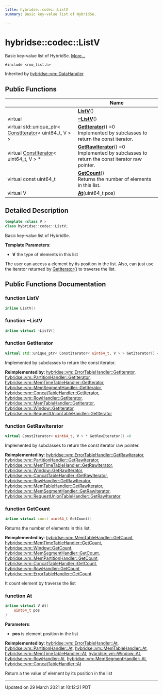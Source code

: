 ```yaml
---
title: hybridse::codec::ListV
summary: Basic key-value list of HybridSe. 

---
```


# hybridse::codec::ListV



Basic key-value list of HybridSe.  [More...](#detailed-description)


`#include <row_list.h>`

Inherited by [hybridse::vm::DataHandler](/hybridse/usage/api/markdown/Classes/classhybridse_1_1vm_1_1_data_handler.md)

## Public Functions

|                | Name           |
| -------------- | -------------- |
| | **[ListV](/hybridse/usage/api/markdown/Classes/classhybridse_1_1codec_1_1_list_v.md#function-listv)**() |
| virtual | **[~ListV](/hybridse/usage/api/markdown/Classes/classhybridse_1_1codec_1_1_list_v.md#function-~listv)**() |
| virtual std::unique_ptr< [ConstIterator](/hybridse/usage/api/markdown/Classes/classhybridse_1_1base_1_1_const_iterator.md)< uint64_t, V > > | **[GetIterator](/hybridse/usage/api/markdown/Classes/classhybridse_1_1codec_1_1_list_v.md#function-getiterator)**() =0<br>Implemented by subclasses to return the const iterator.  |
| virtual [ConstIterator](/hybridse/usage/api/markdown/Classes/classhybridse_1_1base_1_1_const_iterator.md)< uint64_t, V > * | **[GetRawIterator](/hybridse/usage/api/markdown/Classes/classhybridse_1_1codec_1_1_list_v.md#function-getrawiterator)**() =0<br>Implemented by subclasses to return the const iterator raw pointer.  |
| virtual const uint64_t | **[GetCount](/hybridse/usage/api/markdown/Classes/classhybridse_1_1codec_1_1_list_v.md#function-getcount)**()<br>Returns the number of elements in this list.  |
| virtual V | **[At](/hybridse/usage/api/markdown/Classes/classhybridse_1_1codec_1_1_list_v.md#function-at)**(uint64_t pos) |

## Detailed Description

```cpp
template <class V >
class hybridse::codec::ListV;
```

Basic key-value list of HybridSe. 

**Template Parameters**: 

  * **V** the type of elements in this list



The user can access a element by its position in the list. Also, can just use the iterator returned by [GetIterator()](/hybridse/usage/api/markdown/Classes/classhybridse_1_1codec_1_1_list_v.md#function-getiterator) to traverse the list. 

## Public Functions Documentation

### function ListV

```cpp
inline ListV()
```


### function ~ListV

```cpp
inline virtual ~ListV()
```


### function GetIterator

```cpp
virtual std::unique_ptr< ConstIterator< uint64_t, V > > GetIterator() =0
```

Implemented by subclasses to return the const iterator. 

**Reimplemented by**: [hybridse::vm::ErrorTableHandler::GetIterator](/hybridse/usage/api/markdown/Classes/classhybridse_1_1vm_1_1_error_table_handler.md#function-getiterator), [hybridse::vm::PartitionHandler::GetIterator](/hybridse/usage/api/markdown/Classes/classhybridse_1_1vm_1_1_partition_handler.md#function-getiterator), [hybridse::vm::MemTimeTableHandler::GetIterator](/hybridse/usage/api/markdown/Classes/classhybridse_1_1vm_1_1_mem_time_table_handler.md#function-getiterator), [hybridse::vm::MemSegmentHandler::GetIterator](/hybridse/usage/api/markdown/Classes/classhybridse_1_1vm_1_1_mem_segment_handler.md#function-getiterator), [hybridse::vm::ConcatTableHandler::GetIterator](/hybridse/usage/api/markdown/Classes/classhybridse_1_1vm_1_1_concat_table_handler.md#function-getiterator), [hybridse::vm::RowHandler::GetIterator](/hybridse/usage/api/markdown/Classes/classhybridse_1_1vm_1_1_row_handler.md#function-getiterator), [hybridse::vm::MemTableHandler::GetIterator](/hybridse/usage/api/markdown/Classes/classhybridse_1_1vm_1_1_mem_table_handler.md#function-getiterator), [hybridse::vm::Window::GetIterator](/hybridse/usage/api/markdown/Classes/classhybridse_1_1vm_1_1_window.md#function-getiterator), [hybridse::vm::RequestUnionTableHandler::GetIterator](/hybridse/usage/api/markdown/Classes/classhybridse_1_1vm_1_1_request_union_table_handler.md#function-getiterator)


### function GetRawIterator

```cpp
virtual ConstIterator< uint64_t, V > * GetRawIterator() =0
```

Implemented by subclasses to return the const iterator raw pointer. 

**Reimplemented by**: [hybridse::vm::ErrorTableHandler::GetRawIterator](/hybridse/usage/api/markdown/Classes/classhybridse_1_1vm_1_1_error_table_handler.md#function-getrawiterator), [hybridse::vm::PartitionHandler::GetRawIterator](/hybridse/usage/api/markdown/Classes/classhybridse_1_1vm_1_1_partition_handler.md#function-getrawiterator), [hybridse::vm::MemTimeTableHandler::GetRawIterator](/hybridse/usage/api/markdown/Classes/classhybridse_1_1vm_1_1_mem_time_table_handler.md#function-getrawiterator), [hybridse::vm::Window::GetRawIterator](/hybridse/usage/api/markdown/Classes/classhybridse_1_1vm_1_1_window.md#function-getrawiterator), [hybridse::vm::ConcatTableHandler::GetRawIterator](/hybridse/usage/api/markdown/Classes/classhybridse_1_1vm_1_1_concat_table_handler.md#function-getrawiterator), [hybridse::vm::RowHandler::GetRawIterator](/hybridse/usage/api/markdown/Classes/classhybridse_1_1vm_1_1_row_handler.md#function-getrawiterator), [hybridse::vm::MemTableHandler::GetRawIterator](/hybridse/usage/api/markdown/Classes/classhybridse_1_1vm_1_1_mem_table_handler.md#function-getrawiterator), [hybridse::vm::MemSegmentHandler::GetRawIterator](/hybridse/usage/api/markdown/Classes/classhybridse_1_1vm_1_1_mem_segment_handler.md#function-getrawiterator), [hybridse::vm::RequestUnionTableHandler::GetRawIterator](/hybridse/usage/api/markdown/Classes/classhybridse_1_1vm_1_1_request_union_table_handler.md#function-getrawiterator)


### function GetCount

```cpp
inline virtual const uint64_t GetCount()
```

Returns the number of elements in this list. 

**Reimplemented by**: [hybridse::vm::MemTableHandler::GetCount](/hybridse/usage/api/markdown/Classes/classhybridse_1_1vm_1_1_mem_table_handler.md#function-getcount), [hybridse::vm::MemTimeTableHandler::GetCount](/hybridse/usage/api/markdown/Classes/classhybridse_1_1vm_1_1_mem_time_table_handler.md#function-getcount), [hybridse::vm::Window::GetCount](/hybridse/usage/api/markdown/Classes/classhybridse_1_1vm_1_1_window.md#function-getcount), [hybridse::vm::MemSegmentHandler::GetCount](/hybridse/usage/api/markdown/Classes/classhybridse_1_1vm_1_1_mem_segment_handler.md#function-getcount), [hybridse::vm::MemPartitionHandler::GetCount](/hybridse/usage/api/markdown/Classes/classhybridse_1_1vm_1_1_mem_partition_handler.md#function-getcount), [hybridse::vm::ConcatTableHandler::GetCount](/hybridse/usage/api/markdown/Classes/classhybridse_1_1vm_1_1_concat_table_handler.md#function-getcount), [hybridse::vm::RowHandler::GetCount](/hybridse/usage/api/markdown/Classes/classhybridse_1_1vm_1_1_row_handler.md#function-getcount), [hybridse::vm::ErrorTableHandler::GetCount](/hybridse/usage/api/markdown/Classes/classhybridse_1_1vm_1_1_error_table_handler.md#function-getcount)


It count element by traverse the list 


### function At

```cpp
inline virtual V At(
    uint64_t pos
)
```


**Parameters**: 

  * **pos** is element position in the list 


**Reimplemented by**: [hybridse::vm::ErrorTableHandler::At](/hybridse/usage/api/markdown/Classes/classhybridse_1_1vm_1_1_error_table_handler.md#function-at), [hybridse::vm::PartitionHandler::At](/hybridse/usage/api/markdown/Classes/classhybridse_1_1vm_1_1_partition_handler.md#function-at), [hybridse::vm::MemTableHandler::At](/hybridse/usage/api/markdown/Classes/classhybridse_1_1vm_1_1_mem_table_handler.md#function-at), [hybridse::vm::MemTimeTableHandler::At](/hybridse/usage/api/markdown/Classes/classhybridse_1_1vm_1_1_mem_time_table_handler.md#function-at), [hybridse::vm::Window::At](/hybridse/usage/api/markdown/Classes/classhybridse_1_1vm_1_1_window.md#function-at), [hybridse::vm::RowHandler::At](/hybridse/usage/api/markdown/Classes/classhybridse_1_1vm_1_1_row_handler.md#function-at), [hybridse::vm::MemSegmentHandler::At](/hybridse/usage/api/markdown/Classes/classhybridse_1_1vm_1_1_mem_segment_handler.md#function-at), [hybridse::vm::ConcatTableHandler::At](/hybridse/usage/api/markdown/Classes/classhybridse_1_1vm_1_1_concat_table_handler.md#function-at)


Return a the value of element by its position in the list 


-------------------------------

Updated on 29 March 2021 at 10:12:21 PDT